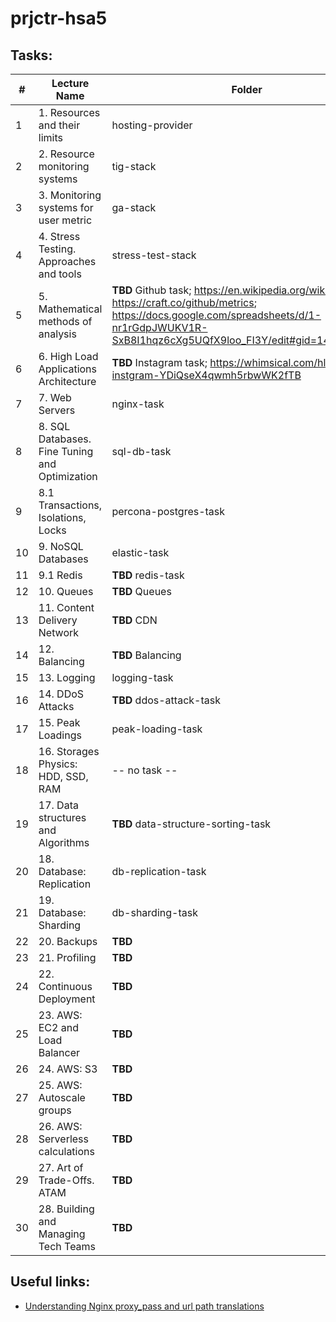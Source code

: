 # prjctr-hsa5

## Tasks:

| # | Lecture Name                                      | Folder |
|---|---|---|
| 1 | 1. Resources and their limits                     | hosting-provider |
| 2 | 2. Resource monitoring systems                    | tig-stack |
| 3 | 3. Monitoring systems for user metric             | ga-stack |
| 4 | 4. Stress Testing. Approaches and tools           | stress-test-stack |
| 5 | 5. Mathematical methods of analysis               | **TBD** Github task; https://en.wikipedia.org/wiki/GitHub; https://craft.co/github/metrics; https://docs.google.com/spreadsheets/d/1-nr1rGdpJWUKV1R-SxB8I1hqz6cXg5UQfX9loo_FI3Y/edit#gid=1461977761 |
| 6 | 6. High Load Applications Architecture            | **TBD** Instagram task; https://whimsical.com/hlaa-instgram-YDiQseX4qwmh5rbwWK2fTB |
| 7 | 7. Web Servers                                    | nginx-task |
| 8 | 8. SQL Databases. Fine Tuning and Optimization    | sql-db-task |
| 9 | 8.1 Transactions, Isolations, Locks               | percona-postgres-task |
| 10 | 9. NoSQL Databases                               | elastic-task |
| 11 | 9.1 Redis                                        | **TBD** redis-task |
| 12 | 10. Queues                                       | **TBD** Queues |
| 13 | 11. Content Delivery Network                     | **TBD** CDN |
| 14 | 12. Balancing                                    | **TBD** Balancing |
| 15 | 13. Logging                                      | logging-task |
| 16 | 14. DDoS Attacks                                 | **TBD** ddos-attack-task |
| 17 | 15. Peak Loadings                                | peak-loading-task |
| 18 | 16. Storages Physics: HDD, SSD, RAM              | -- no task -- |
| 19 | 17. Data structures and Algorithms               | **TBD** data-structure-sorting-task |
| 20 | 18. Database: Replication                        | db-replication-task |
| 21 | 19. Database: Sharding                           | db-sharding-task |
| 22 | 20. Backups                                      | **TBD** |
| 23 | 21. Profiling                                    | **TBD** |
| 24 | 22. Continuous Deployment                        | **TBD** |
| 25 | 23. AWS: EC2 and Load Balancer                   | **TBD** |
| 26 | 24. AWS: S3                                      | **TBD** |
| 27 | 25. AWS: Autoscale groups                        | **TBD** |
| 28 | 26. AWS: Serverless calculations                 | **TBD** |
| 29 | 27. Art of Trade-Offs. ATAM                      | **TBD** |
| 30 | 28. Building and Managing Tech Teams             | **TBD** |

## Useful links:

- [Understanding Nginx proxy_pass and url path translations](https://tarunlalwani.com/post/nginx-proxypass-server-paths/)